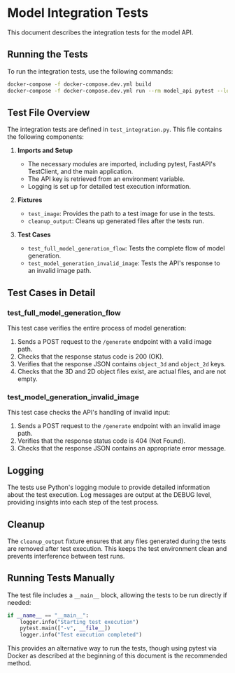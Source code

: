 # Model Integration Tests

This document describes the integration tests for the model API.

## Running the Tests

To run the integration tests, use the following commands:

```bash
docker-compose -f docker-compose.dev.yml build
docker-compose -f docker-compose.dev.yml run --rm model_api pytest --log-cli-level=DEBUG test_integration.py
```

## Test File Overview

The integration tests are defined in `test_integration.py`. This file contains the following components:

1. **Imports and Setup**
   - The necessary modules are imported, including pytest, FastAPI's TestClient, and the main application.
   - The API key is retrieved from an environment variable.
   - Logging is set up for detailed test execution information.

2. **Fixtures**
   - `test_image`: Provides the path to a test image for use in the tests.
   - `cleanup_output`: Cleans up generated files after the tests run.

3. **Test Cases**
   - `test_full_model_generation_flow`: Tests the complete flow of model generation.
   - `test_model_generation_invalid_image`: Tests the API's response to an invalid image path.

## Test Cases in Detail

### test_full_model_generation_flow

This test case verifies the entire process of model generation:

1. Sends a POST request to the `/generate` endpoint with a valid image path.
2. Checks that the response status code is 200 (OK).
3. Verifies that the response JSON contains `object_3d` and `object_2d` keys.
4. Checks that the 3D and 2D object files exist, are actual files, and are not empty.

### test_model_generation_invalid_image

This test case checks the API's handling of invalid input:

1. Sends a POST request to the `/generate` endpoint with an invalid image path.
2. Verifies that the response status code is 404 (Not Found).
3. Checks that the response JSON contains an appropriate error message.

## Logging

The tests use Python's logging module to provide detailed information about the test execution. Log messages are output at the DEBUG level, providing insights into each step of the test process.

## Cleanup

The `cleanup_output` fixture ensures that any files generated during the tests are removed after test execution. This keeps the test environment clean and prevents interference between test runs.

## Running Tests Manually

The test file includes a `__main__` block, allowing the tests to be run directly if needed:

```python
if __name__ == "__main__":
    logger.info("Starting test execution")
    pytest.main(["-v", __file__])
    logger.info("Test execution completed")
```

This provides an alternative way to run the tests, though using pytest via Docker as described at the beginning of this document is the recommended method.
